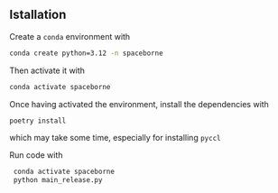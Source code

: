 ## Istallation
Create a `conda` environment with
```bash
conda create python=3.12 -n spaceborne
```
Then activate it with 
```bash
conda activate spaceborne
```
Once having activated the environment, install the dependencies with 
```bash
poetry install
```
which may take some time, especially for installing `pyccl`



Run code with 

```bash
 conda activate spaceborne
 python main_release.py
